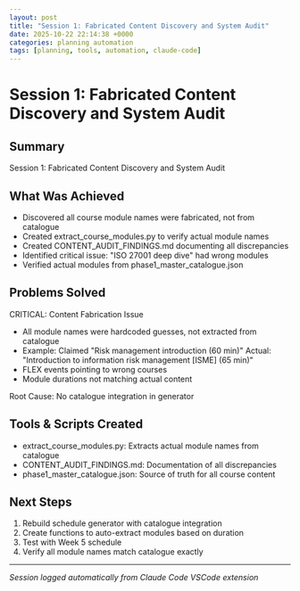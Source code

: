 ```yaml
---
layout: post
title: "Session 1: Fabricated Content Discovery and System Audit"
date: 2025-10-22 22:14:38 +0000
categories: planning automation
tags: [planning, tools, automation, claude-code]
---
```


# Session 1: Fabricated Content Discovery and System Audit

## Summary
Session 1: Fabricated Content Discovery and System Audit

## What Was Achieved
- Discovered all course module names were fabricated, not from catalogue
- Created extract_course_modules.py to verify actual module names
- Created CONTENT_AUDIT_FINDINGS.md documenting all discrepancies
- Identified critical issue: "ISO 27001 deep dive" had wrong modules
- Verified actual modules from phase1_master_catalogue.json

## Problems Solved
CRITICAL: Content Fabrication Issue
- All module names were hardcoded guesses, not extracted from catalogue
- Example: Claimed "Risk management introduction (60 min)" 
  Actual: "Introduction to information risk management [ISME] (65 min)"
- FLEX events pointing to wrong courses
- Module durations not matching actual content

Root Cause: No catalogue integration in generator

## Tools & Scripts Created
- extract_course_modules.py: Extracts actual module names from catalogue
- CONTENT_AUDIT_FINDINGS.md: Documentation of all discrepancies
- phase1_master_catalogue.json: Source of truth for all course content

## Next Steps
1. Rebuild schedule generator with catalogue integration
2. Create functions to auto-extract modules based on duration
3. Test with Week 5 schedule
4. Verify all module names match catalogue exactly

---
*Session logged automatically from Claude Code VSCode extension*
